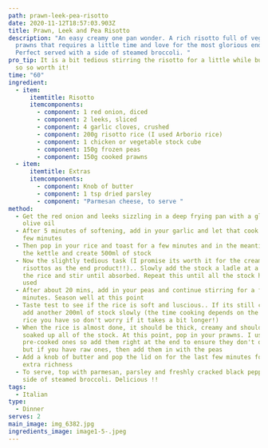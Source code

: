 ```yaml
---
path: prawn-leek-pea-risotto
date: 2020-11-12T18:57:03.903Z
title: Prawn, Leek and Pea Risotto
description: "An easy creamy one pan wonder. A rich risotto full of veggies and
  prawns that requires a little time and love for the most glorious end product.
  Perfect served with a side of steamed broccoli. "
pro_tip: It is a bit tedious stirring the risotto for a little while but it is
  so so worth it!
time: "60"
ingredient:
  - item:
      itemtitle: Risotto
      itemcomponents:
        - component: 1 red onion, diced
        - component: 2 leeks, sliced
        - component: 4 garlic cloves, crushed
        - component: 200g risotto rice (I used Arborio rice)
        - component: 1 chicken or vegetable stock cube
        - component: 150g frozen peas
        - component: 150g cooked prawns
  - item:
      itemtitle: Extras
      itemcomponents:
        - component: Knob of butter
        - component: 1 tsp dried parsley
        - component: "Parmesan cheese, to serve "
method:
  - Get the red onion and leeks sizzling in a deep frying pan with a glug of
    olive oil
  - After 5 minutes of softening, add in your garlic and let that cook off for a
    few minutes
  - Then pop in your rice and toast for a few minutes and in the meantime, boil
    the kettle and create 500ml of stock
  - Now the slightly tedious task (I promise its worth it for the creamiest of
    risottos as the end product!!).. Slowly add the stock a ladle at a time to
    the rice and stir until absorbed. Repeat this until all the stock has been
    used
  - After about 20 mins, add in your peas and continue stirring for a further 10
    minutes. Season well at this point
  - Taste test to see if the rice is soft and luscious.. If its still crunchy,
    add another 200ml of stock slowly (the time cooking depends on the type of
    rice you have so don't worry if it takes a bit longer!)
  - When the rice is almost done, it should be thick, creamy and should have
    soaked up all of the stock. At this point, pop in your prawns. I used to
    pre-cooked ones so add them right at the end to ensure they don't overcook
    but if you have raw ones, then add them in with the peas
  - Add a knob of butter and pop the lid on for the last few minutes for that
    extra richness
  - To serve, top with parmesan, parsley and freshly cracked black pepper and a
    side of steamed broccoli. Delicious !!
tags:
  - Italian
type:
  - Dinner
serves: 2
main_image: img_6382.jpg
ingredients_image: image1-5-.jpeg
---
```


